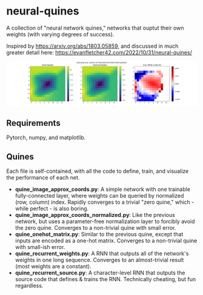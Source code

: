 # neural-quines
A collection of "neural network quines," networks that ouptut their own weights (with varying degrees of success).

Inspired by https://arxiv.org/abs/1803.05859, and discussed in much greater detail here: https://evanfletcher42.com/2022/10/31/neural-quines/


![A plot comparing neural network output to the network's own weights.](https://github.com/evanfletcher42/neural-quines/blob/main/figures/img_approx_bn_1.png)

## Requirements
Pytorch, numpy, and matplotlib.  

## Quines

Each file is self-contained, with all the code to define, train, and visualize the performance of each net.  

 - **quine_image_approx_coords.py**: A simple network with one trainable fully-connected layer, where weights can be queried by normalized (row, column) index.  Rapidly converges to a trivial "zero quine," which - while perfect - is also boring.  
 - **quine_image_approx_coords_normalized.py**: Like the previous network, but uses a parameter-free normalization layer to forcibly avoid the zero quine.  Converges to a non-trivial quine with small error.  
 - **quine_onehot_matrix.py**: Similar to the previous quine, except that inputs are encoded as a one-hot matrix.  Converges to a non-trivial quine with small-ish error.
 - **quine_recurrent_weights.py**: A RNN that outputs all of the network's weights in one long sequence.  Converges to an almost-trivial result (most weights are a constant).  
 - **quine_recurrent_source.py**: A character-level RNN that outputs the source code that defines & trains the RNN.  Technically cheating, but fun regardless.  
